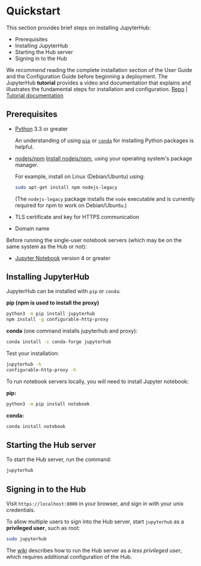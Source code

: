 # Quickstart

This section provides brief steps on installing JupyterHub:

- Prerequisites
- Installing JupyterHub
- Starting the Hub server
- Signing in to the Hub

We *recommend* reading the complete installation section of the User Guide and
the Configuration Guide before beginning a deployment.
The JupyterHub **tutorial** provides a video and documentation that explains
and illustrates the fundamental steps for installation and configuration.
[Repo](https://github.com/jupyterhub/jupyterhub-tutorial)
| [Tutorial documentation](http://jupyterhub-tutorial.readthedocs.io/en/latest/)


## Prerequisites

- [Python](https://www.python.org/downloads/) 3.3 or greater

  An understanding of using [`pip`](https://pip.pypa.io/en/stable/) or
  [`conda`](http://conda.pydata.org/docs/get-started.html) for
  installing Python packages is helpful.

- [nodejs/npm](https://www.npmjs.com/)
  [Install nodejs/npm](https://docs.npmjs.com/getting-started/installing-node),
  using your operating system's package manager.

  For example, install on Linux (Debian/Ubuntu) using:

  ```bash
  sudo apt-get install npm nodejs-legacy
  ```
  
  (The `nodejs-legacy` package installs the `node` executable and is currently
  required for npm to work on Debian/Ubuntu.)

- TLS certificate and key for HTTPS communication

- Domain name

Before running the single-user notebook servers (which may be on the same
system as the Hub or not):

- [Jupyter Notebook](https://jupyter.readthedocs.io/en/latest/install.html)
  version 4 or greater


## Installing JupyterHub

JupyterHub can be installed with `pip` or `conda`:

**pip (npm is used to install the proxy)**
```bash
python3 -m pip install jupyterhub
npm install -g configurable-http-proxy
```

**conda** (one command installs jupyterhub and proxy):
```bash
conda install -c conda-forge jupyterhub
```

Test your installation:

```bash
jupyterhub -h
configurable-http-proxy -h
```

To run notebook servers locally, you will need to install Jupyter notebook:

**pip:**
```bash
python3 -m pip install notebook
```

**conda:**
```bash
conda install notebook
```


## Starting the Hub server

To start the Hub server, run the command:

```bash
jupyterhub
```


## Signing in to the Hub

Visit `https://localhost:8000` in your browser, and sign in with your unix
credentials.

To allow multiple users to sign into the Hub server, start `jupyterhub`
as a **privileged user**, such as root:

```bash
sudo jupyterhub
```

The [wiki](https://github.com/jupyterhub/jupyterhub/wiki/Using-sudo-to-run-JupyterHub-without-root-privileges)
describes how to run the Hub server as a *less privileged user*, which requires
additional configuration of the Hub.
